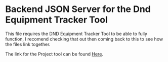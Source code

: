 # Backend JSON Server for the Dnd Equipment Tracker Tool

This file requires the DND Equipment Tracker Tool to be able to fully function,
I recomend checking that out then coming back to this to see how the files link together.

The link for the Project tool can be found [Here](https://github.com/Kalunodragon/dnd-equipment-tracker-project).
